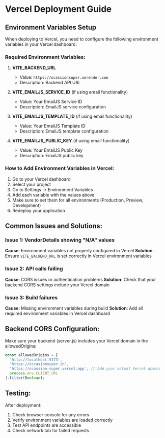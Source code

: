 # Vercel Deployment Guide

## Environment Variables Setup

When deploying to Vercel, you need to configure the following environment variables in your Vercel dashboard:

### Required Environment Variables:

1. **VITE_BACKEND_URL**
   - Value: `https://ocassionsuper.onrender.com`
   - Description: Backend API URL

2. **VITE_EMAILJS_SERVICE_ID** (if using email functionality)
   - Value: Your EmailJS Service ID
   - Description: EmailJS service configuration

3. **VITE_EMAILJS_TEMPLATE_ID** (if using email functionality)
   - Value: Your EmailJS Template ID
   - Description: EmailJS template configuration

4. **VITE_EMAILJS_PUBLIC_KEY** (if using email functionality)
   - Value: Your EmailJS Public Key
   - Description: EmailJS public key

### How to Add Environment Variables in Vercel:

1. Go to your Vercel dashboard
2. Select your project
3. Go to Settings → Environment Variables
4. Add each variable with the values above
5. Make sure to set them for all environments (Production, Preview, Development)
6. Redeploy your application

## Common Issues and Solutions:

### Issue 1: VendorDetails showing "N/A" values
**Cause**: Environment variables not properly configured in Vercel
**Solution**: Ensure `VITE_BACKEND_URL` is set correctly in Vercel environment variables

### Issue 2: API calls failing
**Cause**: CORS issues or authentication problems
**Solution**: Check that your backend CORS settings include your Vercel domain

### Issue 3: Build failures
**Cause**: Missing environment variables during build
**Solution**: Add all required environment variables in Vercel dashboard

## Backend CORS Configuration:

Make sure your backend (server.js) includes your Vercel domain in the allowedOrigins:

```javascript
const allowedOrigins = [
  'http://localhost:5173',
  'https://occasionsuper.in',
  'https://ocassion-super.vercel.app', // Add your actual Vercel domain
  process.env.CLIENT_URL
].filter(Boolean);
```

## Testing:

After deployment:
1. Check browser console for any errors
2. Verify environment variables are loaded correctly
3. Test API endpoints are accessible
4. Check network tab for failed requests
